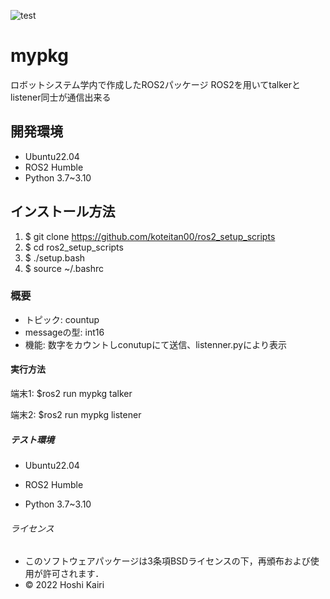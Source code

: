 ![test](https://github.com/koteitan00/mypkg/actions/workflows/test.yml/badge.svg)
# mypkg
  ロボットシステム学内で作成したROS2パッケージ
  ROS2を用いてtalkerとlistener同士が通信出来る

## 開発環境
* Ubuntu22.04
* ROS2 Humble
* Python 3.7~3.10 

## インストール方法

1. $ git clone https://github.com/koteitan00/ros2_setup_scripts
2. $ cd ros2_setup_scripts
3. $ ./setup.bash
4. $ source ~/.bashrc

### 概要
* トピック: countup
* messageの型: int16
* 機能: 数字をカウントしconutupにて送信、listenner.pyにより表示

#### 実行方法

   端末1: $ros2 run mypkg talker
   
   端末2: $ros2 run mypkg listener

##### テスト環境
* Ubuntu22.04

* ROS2 Humble

* Python 3.7~3.10

###### ライセンス
* このソフトウェアパッケージは3条項BSDライセンスの下，再頒布および使用が許可されます．
* © 2022 Hoshi Kairi

